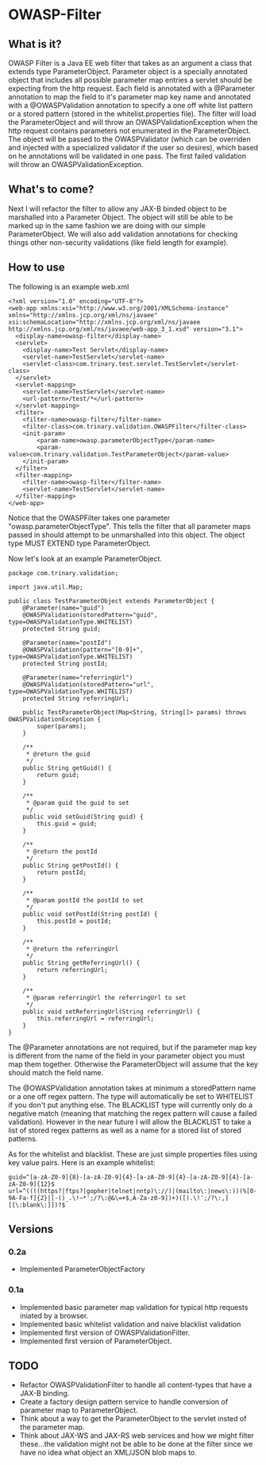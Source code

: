 # OWASP-Filter

## What is it?

OWASP Filter is a Java EE web filter that takes as an argument a class that extends type ParameterObject.  Parameter object is a specially annotated object that includes all possible parameter map entries a servlet should be expecting from the http request.  Each field is annotated with a @Parameter annotation to map the field to it's parameter map key name and annotated with a @OWASPValidation annotation to specify a one off white list pattern or a stored pattern (stored in the whitelist.properties file).  The filter will load the ParameterObject and will throw an OWASPValidationException when the http request contains parameters not enumerated in the ParameterObject.  The object will be passed to the OWASPValidator (which can be overriden and injected with a specialized validator if the user so desires), which based on he annotations will be validated in one pass.  The first failed validation will throw an OWASPValidationException.

## What's to come?

Next I will refactor the filter to allow any JAX-B binded object to be marshalled into a Parameter Object.  The object will still be able to be marked up in the same fashion we are doing with our simple ParameterObject.  We will also add validation annotations for checking things other non-security validations (like field length for example).

## How to use

The following is an example web.xml

	<?xml version="1.0" encoding="UTF-8"?>
	<web-app xmlns:xsi="http://www.w3.org/2001/XMLSchema-instance" xmlns="http://xmlns.jcp.org/xml/ns/javaee" xsi:schemaLocation="http://xmlns.jcp.org/xml/ns/javaee http://xmlns.jcp.org/xml/ns/javaee/web-app_3_1.xsd" version="3.1">
	  <display-name>owasp-filter</display-name>
	  <servlet>
		<display-name>Test Servlet</display-name>
		<servlet-name>TestServlet</servlet-name>
		<servlet-class>com.trinary.test.servlet.TestServlet</servlet-class>
	  </servlet>
	  <servlet-mapping>
		<servlet-name>TestServlet</servlet-name>
		<url-pattern>/test/*</url-pattern>
	  </servlet-mapping>
	  <filter>
		<filter-name>owasp-filter</filter-name>
		<filter-class>com.trinary.validation.OWASPFilter</filter-class>
		<init-param>
			<param-name>owasp.parameterObjectType</param-name>
			<param-value>com.trinary.validation.TestParameterObject</param-value>
		</init-param>
	  </filter>
	  <filter-mapping>
		<filter-name>owasp-filter</filter-name>
		<servlet-name>TestServlet</servlet-name>
	  </filter-mapping>
	</web-app>

Notice that the OWASPFilter takes one parameter "owasp.parameterObjectType".  This tells the filter that all parameter maps passed in should attempt to be unmarshalled into this object.  The object type MUST EXTEND type ParameterObject.

Now let's look at an example ParameterObject.

	package com.trinary.validation;

	import java.util.Map;

	public class TestParameterObject extends ParameterObject {
		@Parameter(name="guid")
		@OWASPValidation(storedPattern="guid", type=OWASPValidationType.WHITELIST)
		protected String guid;
	
		@Parameter(name="postId")
		@OWASPValidation(pattern="[0-9]+", type=OWASPValidationType.WHITELIST)
		protected String postId;
	
		@Parameter(name="referringUrl")
		@OWASPValidation(storedPattern="url", type=OWASPValidationType.WHITELIST)
		protected String referringUrl;

		public TestParameterObject(Map<String, String[]> params) throws OWASPValidationException {
			super(params);
		}

		/**
		 * @return the guid
		 */
		public String getGuid() {
			return guid;
		}

		/**
		 * @param guid the guid to set
		 */
		public void setGuid(String guid) {
			this.guid = guid;
		}

		/**
		 * @return the postId
		 */
		public String getPostId() {
			return postId;
		}

		/**
		 * @param postId the postId to set
		 */
		public void setPostId(String postId) {
			this.postId = postId;
		}

		/**
		 * @return the referringUrl
		 */
		public String getReferringUrl() {
			return referringUrl;
		}

		/**
		 * @param referringUrl the referringUrl to set
		 */
		public void setReferringUrl(String referringUrl) {
			this.referringUrl = referringUrl;
		}
	}

The @Parameter annotations are not required, but if the parameter map key is different from the name of the field in your parameter object you must map them together.  Otherwise the ParameterObject will assume that the key should match the field name.

The @OWASPValidation annotation takes at minimum a storedPattern name or a one off regex pattern.  The type will automatically be set to WHITELIST if you don't put anything else.  The BLACKLIST type will currently only do a negative match (meaning that matching the regex pattern will cause a failed validation).  However in the near future I will allow the BLACKLIST to take a list of stored regex patterns as well as a name for a stored list of stored patterns.

As for the whitelist and blacklist.  These are just simple properties files using key value pairs.  Here is an example whitelist:

	guid=^[a-zA-Z0-9]{8}-[a-zA-Z0-9]{4}-[a-zA-Z0-9]{4}-[a-zA-Z0-9]{4}-[a-zA-Z0-9]{12}$
	url=^((((https?|ftps?|gopher|telnet|nntp)\://)|(mailto\:|news\:))(%[0-9A-Fa-f]{2}|[-()_.\!~*';/?\:@&\=+$,A-Za-z0-9])+)([).\!';/?\:,][[\:blank\:]])?$

## Versions

### 0.2a

* Implemented ParameterObjectFactory

### 0.1a

* Implemented basic parameter map validation for typical http requests iniated by a browser.
* Implemented basic whitelist validation and naive blacklist validation
* Implemented first version of OWASPValidationFilter.
* Implemented first version of ParameterObject.

## TODO

* Refactor OWASPValidationFilter to handle all content-types that have a JAX-B binding.
* Create a factory design pattern service to handle conversion of parameter map to ParameterObject.
* Think about a way to get the ParameterObject to the servlet insted of the parameter map.
* Think about JAX-WS and JAX-RS web services and how we might filter these...the validation might not be able to be done at the filter since we have no idea what object an XML/JSON blob maps to.
